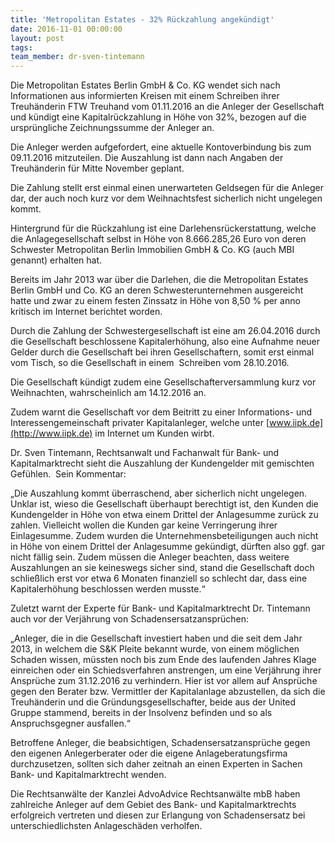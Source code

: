 ```yaml
---
title: 'Metropolitan Estates - 32% Rückzahlung angekündigt'
date: 2016-11-01 00:00:00
layout: post
tags:
team_member: dr-sven-tintemann
---
```



Die Metropolitan Estates Berlin GmbH & Co. KG wendet sich nach Informationen aus informierten Kreisen mit einem Schreiben ihrer Treuh&auml;nderin FTW Treuhand vom 01.11.2016 an die Anleger der Gesellschaft und k&uuml;ndigt eine Kapitalr&uuml;ckzahlung in H&ouml;he von 32%, bezogen auf die urspr&uuml;ngliche Zeichnungssumme der Anleger an.

Die Anleger werden aufgefordert, eine aktuelle Kontoverbindung bis zum 09.11.2016 mitzuteilen. Die Auszahlung ist dann nach Angaben der Treuh&auml;nderin f&uuml;r Mitte November geplant.

Die Zahlung stellt erst einmal einen unerwarteten Geldsegen f&uuml;r die Anleger dar, der auch noch kurz vor dem Weihnachtsfest sicherlich nicht ungelegen kommt.

Hintergrund f&uuml;r die R&uuml;ckzahlung ist eine Darlehensr&uuml;ckerstattung, welche die Anlagegesellschaft selbst in H&ouml;he von 8.666.285,26 Euro von deren Schwester Metropolitan Berlin Immobilien GmbH & Co. KG (auch MBI genannt) erhalten hat.

Bereits im Jahr 2013 war &uuml;ber die Darlehen, die die Metropolitan Estates Berlin GmbH und Co. KG an deren Schwesterunternehmen ausgereicht hatte und zwar zu einem festen Zinssatz in H&ouml;he von 8,50 % per anno kritisch im Internet berichtet worden.

Durch die Zahlung der Schwestergesellschaft ist eine am 26.04.2016 durch die Gesellschaft beschlossene Kapitalerh&ouml;hung, also eine Aufnahme neuer Gelder durch die Gesellschaft bei ihren Gesellschaftern, somit erst einmal vom Tisch, so die Gesellschaft in einem&nbsp; Schreiben vom 28.10.2016.

Die Gesellschaft k&uuml;ndigt zudem eine Gesellschafterversammlung kurz vor Weihnachten, wahrscheinlich am 14.12.2016 an.

Zudem warnt die Gesellschaft vor dem Beitritt zu einer Informations- und Interessengemeinschaft privater Kapitalanleger, welche unter [www.iipk.de](http://www.iipk.de) im Internet um Kunden wirbt.

Dr. Sven Tintemann, Rechtsanwalt und Fachanwalt f&uuml;r Bank- und Kapitalmarktrecht sieht die Auszahlung der Kundengelder mit gemischten Gef&uuml;hlen.&nbsp; Sein Kommentar:

„Die Auszahlung kommt &uuml;berraschend, aber sicherlich nicht ungelegen. Unklar ist, wieso die Gesellschaft &uuml;berhaupt berechtigt ist, den Kunden die Kundengelder in H&ouml;he von etwa einem Drittel der Anlagesumme zur&uuml;ck zu zahlen. Vielleicht wollen die Kunden gar keine Verringerung ihrer Einlagesumme. Zudem wurden die Unternehmensbeteiligungen auch nicht in H&ouml;he von einem Drittel der Anlagesumme gek&uuml;ndigt, d&uuml;rften also ggf. gar nicht f&auml;llig sein. Zudem m&uuml;ssen die Anleger beachten, dass weitere Auszahlungen an sie keineswegs sicher sind, stand die Gesellschaft doch schlie&szlig;lich erst vor etwa 6 Monaten finanziell so schlecht dar, dass eine Kapitalerh&ouml;hung beschlossen werden musste.“

Zuletzt warnt der Experte f&uuml;r Bank- und Kapitalmarktrecht Dr. Tintemann auch vor der Verj&auml;hrung von Schadensersatzanspr&uuml;chen:

„Anleger, die in die Gesellschaft investiert haben und die seit dem Jahr 2013, in welchem die S&K Pleite bekannt wurde, von einem m&ouml;glichen Schaden wissen, m&uuml;ssten noch bis zum Ende des laufenden Jahres Klage einreichen oder ein Schiedsverfahren anstrengen, um eine Verj&auml;hrung ihrer Anspr&uuml;che zum 31.12.2016 zu verhindern. Hier ist vor allem auf Anspr&uuml;che gegen den Berater bzw. Vermittler der Kapitalanlage abzustellen, da sich die Treuh&auml;nderin und die Gr&uuml;ndungsgesellschafter, beide aus der United Gruppe stammend, bereits in der Insolvenz befinden und so als Anspruchsgegner ausfallen.“

Betroffene Anleger, die beabsichtigen, Schadensersatzanspr&uuml;che gegen den eigenen Anlegerberater oder die eigene Anlageberatungsfirma durchzusetzen, sollten sich daher zeitnah an einen Experten in Sachen Bank- und Kapitalmarktrecht wenden.

Die Rechtsanw&auml;lte der Kanzlei AdvoAdvice Rechtsanw&auml;lte mbB haben zahlreiche Anleger auf dem Gebiet des Bank- und Kapitalmarktrechts erfolgreich vertreten und diesen zur Erlangung von Schadensersatz bei unterschiedlichsten Anlagesch&auml;den verholfen. &nbsp; &nbsp;&nbsp;